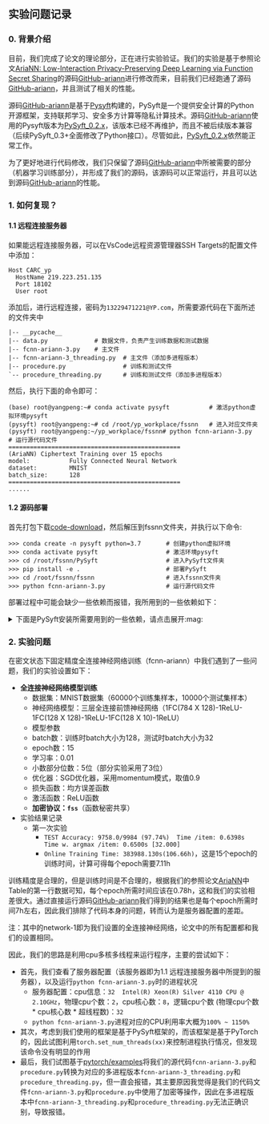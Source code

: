 ## 实验问题记录

### 0. 背景介绍

目前，我们完成了论文的理论部分，正在进行实验验证。我们的实验是基于参照论文[AriaNN: Low-Interaction Privacy-Preserving Deep Learning via Function Secret Sharing](https://petsymposium.org/popets/2022/popets-2022-0015.php)的源码[GitHub-ariann](https://github.com/LaRiffle/ariann)进行修改而来，目前我们已经跑通了源码[GitHub-ariann](https://github.com/LaRiffle/ariann)，并且测试了相关的性能。

源码[GitHub-ariann](https://github.com/LaRiffle/ariann)是基于[Pysyft](https://github.com/OpenMined/PySyft)构建的，PySyft是一个提供安全计算的Python开源框架，支持联邦学习、安全多方计算等隐私计算技术。源码[GitHub-ariann](https://github.com/LaRiffle/ariann)使用的Pysyft版本为[PySyft_0.2.x](https://github.com/OpenMined/PySyft/tree/PySyft/syft_0.2.x)，该版本已经不再维护，而且不被后续版本兼容（后续PySyft_0.3+全面修改了Python接口）。尽管如此，[PySyft_0.2.x](https://github.com/OpenMined/PySyft/tree/PySyft/syft_0.2.x)依然能正常工作。

为了更好地进行代码修改，我们只保留了源码[GitHub-ariann](https://github.com/LaRiffle/ariann)中所被需要的部分（机器学习训练部分），并形成了我们的源码，该源码可以正常运行，并且可以达到源码[GitHub-ariann](https://github.com/LaRiffle/ariann)的性能。

### 1. 如何复现？

#### 1.1 远程连接服务器

如果能远程连接服务器，可以在VsCode远程资源管理器SSH Targets的配置文件中添加：
```
Host CARC_yp
  HostName 219.223.251.135
  Port 18102
  User root
```
添加后，进行远程连接，密码为`13229471221@YP.com`，所需要源代码在下面所述的文件夹中
```
|-- __pycache__
|-- data.py             # 数据文件，负责产生训练数据和测试数据
|-- fcnn-ariann-3.py    # 主文件
|-- fcnn-ariann-3_threading.py  # 主文件（添加多进程版本）
|-- procedure.py                # 训练和测试文件
`-- procedure_threading.py      # 训练和测试文件（添加多进程版本）

```

然后，执行下面的命令即可：
```
(base) root@yangpeng:~# conda activate pysyft           # 激活python虚拟环境pysyft
(pysyft) root@yangpeng:~# cd /root/yp_workplace/fssnn   # 进入对应文件夹
(pysyft) root@yangpeng:~/yp_workplace/fssnn# python fcnn-ariann-3.py    # 运行源代码文件
================================================
(AriaNN) Ciphertext Training over 15 epochs
model:           Fully Connected Neural Network
dataset:         MNIST
batch_size:      128
================================================
......
```


#### 1.2 源码部署

首先打包下载[code-download]()，然后解压到fssnn文件夹，并执行以下命令:

```
>>> conda create -n pysyft python=3.7       # 创建python虚拟环境
>>> conda activate pysyft                   # 激活环境pysyft
>>> cd /root/fssnn/PySyft                   # 进入PySyft文件夹
>>> pip install -e .                        # 部署PySyft
>>> cd /root/fssnn/fssnn                    # 进入fssnn文件夹
>>> python fcnn-ariann-3.py                 # 运行源代码文件 
```

部署过程中可能会缺少一些依赖而报错，我所用到的一些依赖如下：

<details>
<summary>下面是PySyft安装所需要用到的一些依赖，请点击展开:mag:</summary>

```
Package              Version     Editable project location
-------------------- ----------- --------------------------------
aioice               0.6.18
aiortc               0.9.28
attrs                22.1.0
av                   8.1.0
backcall             0.2.0
beautifulsoup4       4.11.1
bidict               0.22.0
bleach               5.0.1
certifi              2022.9.24
cffi                 1.15.1
chardet              3.0.4
click                7.1.2
crc32c               2.3
cryptography         38.0.4
debugpy              1.6.4
decorator            5.1.1
defusedxml           0.7.1
dill                 0.3.6
entrypoints          0.4
fastjsonschema       2.16.2
Flask                1.1.4
Flask-SocketIO       4.2.1
idna                 2.8
importlib-metadata   5.1.0
importlib-resources  1.5.0
ipykernel            6.9.2
ipython              7.34.0
ipython-genutils     0.2.0
itsdangerous         1.1.0
jedi                 0.18.2
Jinja2               2.11.3
jsonschema           4.17.3
jupyter-client       7.1.2
jupyter_core         4.12.0
jupyterlab-pygments  0.2.2
lz4                  3.0.2
MarkupSafe           2.1.1
matplotlib-inline    0.1.6
mistune              0.8.4
msgpack              1.0.4
msgpack-numpy        0.4.8
nbclient             0.5.13
nbconvert            6.4.5
nbformat             5.7.0
nest-asyncio         1.5.6
netifaces            0.11.0
notebook             5.7.8
numpy                1.18.5
openmined.threepio   0.2.0
pandocfilters        1.5.0
parso                0.8.3
pexpect              4.8.0
phe                  1.4.0
pickleshare          0.7.5
Pillow               9.3.0
pip                  22.2.2
pkgutil_resolve_name 1.3.10
prometheus-client    0.15.0
prompt-toolkit       3.0.36
protobuf             3.19.0
psutil               5.7.0
ptyprocess           0.7.0
pyarrow              2.0.0
pycparser            2.21
pyee                 9.0.4
Pygments             2.13.0
pylibsrtp            0.7.1
pyrsistent           0.19.2
python-dateutil      2.8.2
python-engineio      4.3.4
python-socketio      5.7.2
pyzmq                24.0.1
requests             2.22.0
requests-toolbelt    0.9.1
RestrictedPython     5.2
scipy                1.4.1
Send2Trash           1.8.0
setuptools           63.4.1
six                  1.16.0
soupsieve            2.3.2.post1
sycret               0.1.3
syft                 0.2.9       /root/yp_workplace/ariann/PySyft
syft-proto           0.5.3
tblib                1.6.0
terminado            0.13.3
testpath             0.6.0
torch                1.4.0
torchvision          0.5.0
tornado              4.5.3
traitlets            5.7.1
typing_extensions    4.4.0
urllib3              1.25.11
wcwidth              0.2.5
webencodings         0.5.1
websocket-client     0.57.0
websockets           8.1
Werkzeug             1.0.1
wheel                0.37.1
zipp                 3.11.0
```
</details>

### 2. 实验问题

在密文状态下固定精度全连接神经网络训练（fcnn-ariann）中我们遇到了一些问题，我们的实验设置如下：
+ **全连接神经网络模型训练**
  +  数据集：MNIST数据集（60000个训练集样本，10000个测试集样本）
  +  神经网络模型：三层全连接前馈神经网络（1FC(784 X 128)-1ReLU-1FC(128 X 128)-1ReLU-1FC(128 X 10)-1ReLU）
  +  模型参数
    + batch数：训练时batch大小为128，测试时batch大小为32
    + epoch数：15
    + 学习率：0.01
    + 小数部分位数：5位（部分实验采用了3位）
  + 优化器：SGD优化器，采用momentum模式，取值0.9
  + 损失函数：均方误差函数
  + 激活函数：ReLU函数
  + **加密协议：`fss`**（函数秘密共享） 
+ 实验结果记录
  + 第一次实验
    + `TEST Accuracy: 9758.0/9984 (97.74%) 	Time /item: 0.6398s 	Time w. argmax /item: 0.6500s [32.000]`
    + `Online Training Time: 383988.130s(106.66h)`，这是15个epoch的训练时间，计算可得每个epoch需要7.11h

训练精度是合理的，但是训练时间是不合理的，根据我们的参照论文[AriaNN](https://petsymposium.org/popets/2022/popets-2022-0015.php)中Table的第一行数据可知，每个epoch所需时间应该在0.78h，这和我们的实验相差很大。通过直接运行源码[GitHub-ariann](https://github.com/LaRiffle/ariann)我们得到的结果也是每个epoch所需时间7h左右，因此我们排除了代码本身的问题，转而认为是服务器配置的差距。



注：其中的network-1即为我们设置的全连接神经网络，论文中的所有配置都和我们的设置相同。




因此，我们的思路是利用cpu多核多线程来运行程序，主要的尝试如下：
+ 首先，我们查看了服务器配置（该服务器即为1.1 远程连接服务器中所提到的服务器），以及运行`python fcnn-ariann-3.py`时的进程状况
    + 服务器配置：cpu信息：`32  Intel(R) Xeon(R) Silver 4110 CPU @ 2.10GHz`，物理cpu个数：`2`，cpu核心数：`8`，逻辑cpu个数 (物理cpu个数 * cpu核心数 * 超线程数)：`32`
    + `python fcnn-ariann-3.py`进程对应的CPU利用率大概为`100% ~ 1150%`
+ 其次，考虑到我们使用的框架是基于PySyft框架的，而该框架是基于PyTorch的，因此试图利用`torch.set_num_threads(xx)`来控制进程执行情况，但发现该命令没有明显的作用
+ 最后，我们试图基于[pytorch/examples](https://github.com/pytorch/examples/tree/main/mnist_hogwild)将我们的源代码`fcnn-ariann-3.py`和`procedure.py`转换为对应的多进程版本`fcnn-ariann-3_threading.py`和`procedure_threading.py`，但一直会报错，其主要原因我觉得是我们的代码文件`fcnn-ariann-3.py`和`procedure.py`中使用了加密等操作，因此在多进程版本中`fcnn-ariann-3_threading.py`和`procedure_threading.py`无法正确识别，导致报错。
